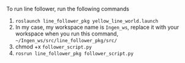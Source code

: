 To run line follower, run the following commands
1. ```roslaunch line_follower_pkg yellow_line_world.launch```
2. In my case, my workspace name is ```Ingen_ws```, replace it with your workspace when you run this command, ```~/Ingen_ws/src/line_follower_pkg/src/```
3. chmod +x ```follower_script.py```
2. ```rosrun line_follower_pkg follower_script.py```
